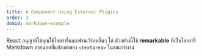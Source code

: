 ```yaml
---
title: A Component Using External Plugins
order: 3
domid: markdown-example
---
```


React อนุญาติให้คุณใช้ไลบรารี่และเฟรมเวิร์อคอื่นๆ ได้ ตัวอย่างนี้ใช้ **remarkable** ที่เป็นไลบรารี่ Markdown ภายนอกที่แปลงค่าของ `<textarea>` ในขณะทำงาน
